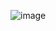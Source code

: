 ![image](https://user-images.githubusercontent.com/36649115/41186170-b98aaf66-6b46-11e8-91ab-4e31d8611797.png)
